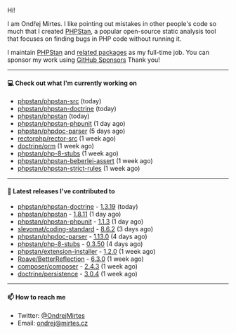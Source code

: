 Hi!

I am Ondřej Mirtes. I like pointing out mistakes in other people's code so much that I created [PHPStan](https://phpstan.org/), a popular open-source static analysis tool that focuses on finding bugs in PHP code without running it.

I maintain [PHPStan](https://github.com/phpstan/phpstan) and [related packages](https://github.com/phpstan/) as my full-time job. You can sponsor my work using [GitHub Sponsors](https://github.com/sponsors/ondrejmirtes) Thank you!

---

#### 💻 Check out what I'm currently working on

- [phpstan/phpstan-src](https://github.com/phpstan/phpstan-src) (today)
- [phpstan/phpstan-doctrine](https://github.com/phpstan/phpstan-doctrine) (today)
- [phpstan/phpstan](https://github.com/phpstan/phpstan) (today)
- [phpstan/phpstan-phpunit](https://github.com/phpstan/phpstan-phpunit) (1 day ago)
- [phpstan/phpdoc-parser](https://github.com/phpstan/phpdoc-parser) (5 days ago)
- [rectorphp/rector-src](https://github.com/rectorphp/rector-src) (1 week ago)
- [doctrine/orm](https://github.com/doctrine/orm) (1 week ago)
- [phpstan/php-8-stubs](https://github.com/phpstan/php-8-stubs) (1 week ago)
- [phpstan/phpstan-beberlei-assert](https://github.com/phpstan/phpstan-beberlei-assert) (1 week ago)
- [phpstan/phpstan-strict-rules](https://github.com/phpstan/phpstan-strict-rules) (1 week ago)

---

#### 🔭 Latest releases I've contributed to

- [phpstan/phpstan-doctrine](https://github.com/phpstan/phpstan-doctrine) - [1.3.19](https://github.com/phpstan/phpstan-doctrine/releases/tag/1.3.19) (today)
- [phpstan/phpstan](https://github.com/phpstan/phpstan) - [1.8.11](https://github.com/phpstan/phpstan/releases/tag/1.8.11) (1 day ago)
- [phpstan/phpstan-phpunit](https://github.com/phpstan/phpstan-phpunit) - [1.1.3](https://github.com/phpstan/phpstan-phpunit/releases/tag/1.1.3) (1 day ago)
- [slevomat/coding-standard](https://github.com/slevomat/coding-standard) - [8.6.2](https://github.com/slevomat/coding-standard/releases/tag/8.6.2) (3 days ago)
- [phpstan/phpdoc-parser](https://github.com/phpstan/phpdoc-parser) - [1.13.0](https://github.com/phpstan/phpdoc-parser/releases/tag/1.13.0) (4 days ago)
- [phpstan/php-8-stubs](https://github.com/phpstan/php-8-stubs) - [0.3.50](https://github.com/phpstan/php-8-stubs/releases/tag/0.3.50) (4 days ago)
- [phpstan/extension-installer](https://github.com/phpstan/extension-installer) - [1.2.0](https://github.com/phpstan/extension-installer/releases/tag/1.2.0) (1 week ago)
- [Roave/BetterReflection](https://github.com/Roave/BetterReflection) - [6.3.0](https://github.com/Roave/BetterReflection/releases/tag/6.3.0) (1 week ago)
- [composer/composer](https://github.com/composer/composer) - [2.4.3](https://github.com/composer/composer/releases/tag/2.4.3) (1 week ago)
- [doctrine/persistence](https://github.com/doctrine/persistence) - [3.0.4](https://github.com/doctrine/persistence/releases/tag/3.0.4) (1 week ago)

---

#### 📫 How to reach me

- Twitter: [@OndrejMirtes](https://twitter.com/ondrejmirtes)
- Email: [ondrej@mirtes.cz](mailto:ondrej@mirtes.cz)
